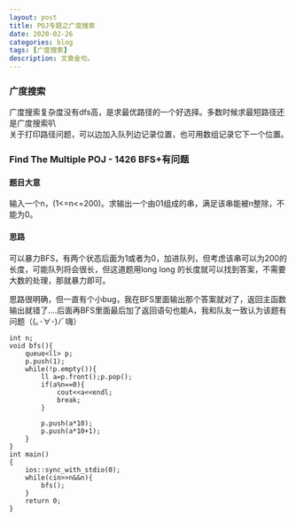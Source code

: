 ```yaml
---
layout: post
title: POJ专题之广度搜索
date: 2020-02-26
categories: blog
tags: [广度搜索]
description: 文章金句。
---
```


### 广度搜索
广度搜索复杂度没有dfs高，是求最优路径的一个好选择。多数时候求最短路径还是广度搜索叭<br>
关于打印路径问题，可以边加入队列边记录位置，也可用数组记录它下一个位置。<br>

### Find The Multiple POJ - 1426 BFS+有问题
#### 题目大意
输入一个n，(1<=n<=200)。求输出一个由01组成的串，满足该串能被n整除，不能为0。

#### 思路
可以暴力BFS，有两个状态后面为1或者为0，加进队列，但考虑该串可以为200的长度，可能队列将会很长，但这道题用long long 的长度就可以找到答案，不需要大数的处理，那就暴力即可。<br>

思路很明确，但一直有个小bug，我在BFS里面输出那个答案就对了，返回主函数输出就错了....后面再BFS里面最后加了返回语句也能A，我和队友一致认为该题有问题（(｡･∀･)ﾉﾞ嗨）

```
int n;
void bfs(){
    queue<ll> p;
    p.push(1);
    while(!p.empty()){
        ll a=p.front();p.pop();
        if(a%n==0){
            cout<<a<<endl;
            break;
        }

        p.push(a*10);
        p.push(a*10+1);
    }
}
int main()
{
    ios::sync_with_stdio(0);
    while(cin>>n&&n){
        bfs();
    }
    return 0;
}
```












